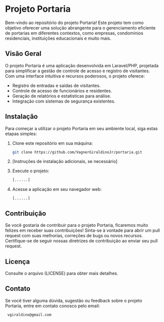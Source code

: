 # Projeto Portaria

Bem-vindo ao repositório do projeto Portaria! Este projeto tem como objetivo oferecer uma solução abrangente para o gerenciamento eficiente de portarias em diferentes contextos, como empresas, condomínios residenciais, instituições educacionais e muito mais.

## Visão Geral

O projeto Portaria é uma aplicação desenvolvida em Laravel/PHP, projetada para simplificar a gestão de controle de acesso e registro de visitantes. Com uma interface intuitiva e recursos poderosos, o projeto oferece:

- Registro de entradas e saídas de visitantes.
- Controle de acesso de funcionários e residentes.
- Geração de relatórios e estatísticas para análise.
- Integração com sistemas de segurança existentes.

## Instalação

Para começar a utilizar o projeto Portaria em seu ambiente local, siga estas etapas simples:

1. Clone este repositório em sua máquina:

   ```bash
   git clone https://github.com/VagnerGiraldinoJr/portaria.git
   ```

2. [Instruções de instalação adicionais, se necessário]

3. Execute o projeto:

   ```bash
   [......]
   ```

4. Acesse a aplicação em seu navegador web:

   ```
   [......]
   ```

## Contribuição

Se você gostaria de contribuir para o projeto Portaria, ficaremos muito felizes em receber suas contribuições! Sinta-se à vontade para abrir um pull request com suas melhorias, correções de bugs ou novos recursos. Certifique-se de seguir nossas diretrizes de contribuição ao enviar seu pull request.

## Licença

Consulte o arquivo (LICENSE) para obter mais detalhes.

## Contato

Se você tiver alguma dúvida, sugestão ou feedback sobre o projeto Portaria, entre em contato conosco pelo email: 
  ```
   vgiraldino@gmail.com
   ```
